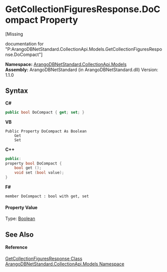 # GetCollectionFiguresResponse.DoCompact Property 
 

\[Missing <summary> documentation for "P:ArangoDBNetStandard.CollectionApi.Models.GetCollectionFiguresResponse.DoCompact"\]

**Namespace:**&nbsp;<a href="eddef630-2e74-9b99-ee5b-91305adea48b">ArangoDBNetStandard.CollectionApi.Models</a><br />**Assembly:**&nbsp;ArangoDBNetStandard (in ArangoDBNetStandard.dll) Version: 1.1.0

## Syntax

**C#**<br />
``` C#
public bool DoCompact { get; set; }
```

**VB**<br />
``` VB
Public Property DoCompact As Boolean
	Get
	Set
```

**C++**<br />
``` C++
public:
property bool DoCompact {
	bool get ();
	void set (bool value);
}
```

**F#**<br />
``` F#
member DoCompact : bool with get, set

```


#### Property Value
Type: <a href="https://docs.microsoft.com/dotnet/api/system.boolean" target="_blank" rel="noopener noreferrer">Boolean</a>

## See Also


#### Reference
<a href="fde7f7fe-97a5-d828-f355-47528ae88e00">GetCollectionFiguresResponse Class</a><br /><a href="eddef630-2e74-9b99-ee5b-91305adea48b">ArangoDBNetStandard.CollectionApi.Models Namespace</a><br />